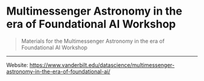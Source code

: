 # Multimessenger Astronomy in the era of Foundational AI Workshop
> Materials for the Multimessenger Astronomy in the era of Foundational AI Workshop

---

Website: https://www.vanderbilt.edu/datascience/multimessenger-astronomy-in-the-era-of-foundational-ai/
